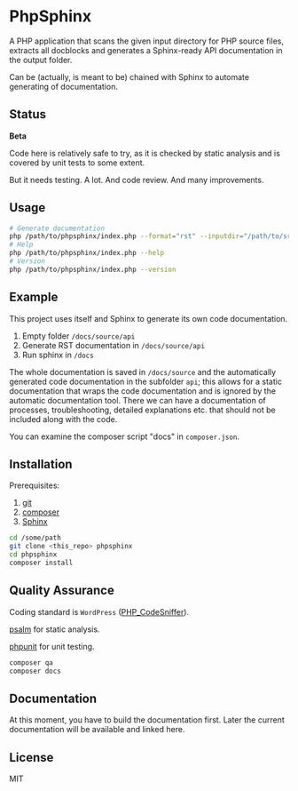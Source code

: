 # PhpSphinx

A PHP application that scans the given input directory for PHP source files, extracts all docblocks and generates a Sphinx-ready API documentation in the output folder.

Can be (actually, is meant to be) chained with Sphinx to automate generating of documentation.

## Status

**Beta**

Code here is relatively safe to try, as it is checked by static analysis and is covered by unit tests to some extent.

But it needs testing. A lot. And code review. And many improvements.

## Usage

```sh
# Generate documentation
php /path/to/phpsphinx/index.php --format="rst" --inputdir="/path/to/src" --outputdir="/path/to/docs/api"
# Help
php /path/to/phpsphinx/index.php --help
# Version
php /path/to/phpsphinx/index.php --version
```

## Example

This project uses itself and Sphinx to generate its own code documentation.

1. Empty folder `/docs/source/api`
2. Generate RST documentation in `/docs/source/api`
3. Run sphinx in `/docs`

The whole documentation is saved in `/docs/source` and the automatically generated code documentation in the subfolder `api`; this allows for a static documentation that wraps the code documentation and is ignored by the automatic documentation tool. There we can have a documentation of processes, troubleshooting, detailed explanations etc. that should not be included along with the code.

You can examine the composer script "docs" in `composer.json`.

## Installation

Prerequisites:

1. [git](https://git-scm.com/)
2. [composer](https://getcomposer.org/)
3. [Sphinx](https://www.sphinx-doc.org/en/master/)

```sh
cd /some/path
git clone <this_repo> phpsphinx
cd phpsphinx
composer install
```

## Quality Assurance

Coding standard is `WordPress` ([PHP_CodeSniffer](https://github.com/squizlabs/PHP_CodeSniffer)).

[psalm](https://psalm.dev/) for static analysis.

[phpunit](https://github.com/sebastianbergmann/phpunit) for unit testing.

```sh
composer qa
composer docs
```

## Documentation

At this moment, you have to build the documentation first. Later the current documentation will be available and linked here.

## License

MIT
